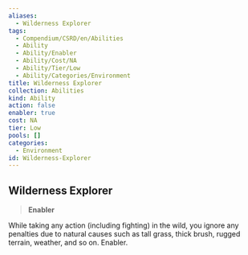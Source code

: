```yaml
---
aliases:
  - Wilderness Explorer
tags:
  - Compendium/CSRD/en/Abilities
  - Ability
  - Ability/Enabler
  - Ability/Cost/NA
  - Ability/Tier/Low
  - Ability/Categories/Environment
title: Wilderness Explorer
collection: Abilities
kind: Ability
action: false
enabler: true
cost: NA
tier: Low
pools: []
categories:
  - Environment
id: Wilderness-Explorer
---
```

## Wilderness Explorer    
>**Enabler**  
    
While taking any action (including fighting) in the wild, you ignore any penalties due to natural causes such as tall grass, thick brush, rugged terrain, weather, and so on. Enabler.
